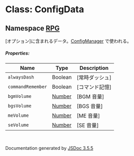 # Class: ConfigData

## Namespace [RPG](RPG.md)

[オプション]に含まれるデータ。[ConfigManager](ConfigManager.md) で使われる。

##### Properties:

| Name | Type | Description |
| --- | --- | --- |
| `alwaysDash` | Boolean | [常時ダッシュ] |
| `commandRemember` | Boolean | [コマンド記憶] |
| `bgmVolume` | [Number](Number.md) | [BGM 音量] |
| `bgsVolume` | [Number](Number.md) | [BGS 音量] |
| `meVolume` | [Number](Number.md) | [ME 音量] |
| `seVolume` | [Number](Number.md) | [SE 音量] |

 <br>

  Documentation generated by [JSDoc 3.5.5](https://github.com/jsdoc3/jsdoc)

